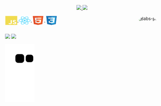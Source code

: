 
  
  
<div align="center">
  <a href="https://github.com/babsandrade">
  <img height="180em" src="https://github-readme-stats.vercel.app/api?username=babsandrade&show_icons=true&theme=dracula&include_all_commits=true&count_private=true"/>
  <img height="180em" src="https://github-readme-stats.vercel.app/api/top-langs/?username=babsandrade&layout=compact&langs_count=7&theme=dracula"/>
</div>
<div style="display: inline_block"><br>
  <img align="center" alt="Babs-Js" height="30" width="40" src="https://raw.githubusercontent.com/devicons/devicon/master/icons/javascript/javascript-plain.svg">
  <img align="center" alt="Babs-React" height="30" width="40" src="https://raw.githubusercontent.com/devicons/devicon/master/icons/react/react-original.svg">
  <img align="center" alt="Babs-HTML" height="30" width="40" src="https://raw.githubusercontent.com/devicons/devicon/master/icons/html5/html5-original.svg">
  <img align="center" alt="Babs-CSS" height="30" width="40" src="https://raw.githubusercontent.com/devicons/devicon/master/icons/css3/css3-original.svg">
  <img align="right" alt="Babs-pic" height="150" style="border-radius:50px;" src="https://media.discordapp.net/attachments/1009892365365944451/1010280963328180304/download20220805171119.png?width=676&height=676">
</div>
  
  ##
 
<div> 

  <a href = "mailto:dev.bgao@gmail.com"><img src="https://img.shields.io/badge/-Gmail-%23333?style=for-the-badge&logo=gmail&logoColor=white" target="_blank"></a>
  <a href="https://www.linkedin.com/in/barbara-andrade-oliveira-62a37a69/" target="_blank"><img src="https://img.shields.io/badge/-LinkedIn-%230077B5?style=for-the-badge&logo=linkedin&logoColor=white" target="_blank"></a> 
 
  ![Snake animation](https://github.com/babsandrade/babsandrade/blob/output/github-contribution-grid-snake.svg)
 
</div>
